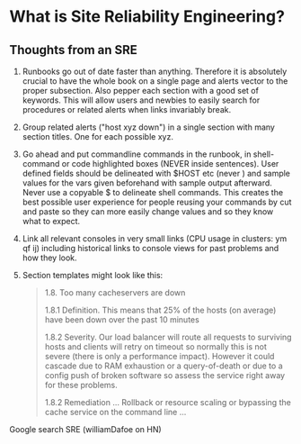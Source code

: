 # What is Site Reliability Engineering?

## Thoughts from an SRE

1. Runbooks go out of date faster than anything. Therefore it is absolutely crucial to have the whole book on a single page and alerts vector to the proper subsection. Also pepper each section with a good set of keywords. This will allow users and newbies to easily search for procedures or related alerts when links invariably break.

1. Group related alerts ("host xyz down") in a single section with many section titles. One for each possible xyz.

1. Go ahead and put commandline commands in the runbook, in shell-command or code highlighted boxes (NEVER inside sentences). User defined fields should be delineated with $HOST etc (never <host>) and sample values for the vars given beforehand with sample output afterward. Never use a copyable $ to delineate shell commands. This creates the best possible user experience for people reusing your commands by cut and paste so they can more easily change values and so they know what to expect.

1. Link all relevant consoles in very small links (CPU usage in clusters: ym qf ij) including historical links to console views for past problems and how they look.

1. Section templates might look like this:

    >1.8. Too many cacheservers are down
    >
    >1.8.1 Definition. This means that 25% of the hosts (on average) have been down over the past 10 minutes
    >
    >1.8.2 Severity. Our load balancer will route all requests to surviving hosts and clients will retry on timeout so normally this is not severe (there is only a performance impact). However it could cascade due to RAM exhaustion or a query-of-death or due to a config push of broken software so assess the service right away for these problems.
    >
    >1.8.2 Remediation ... Rollback or resource scaling or bypassing the cache service on the command line ...

Google search SRE (williamDafoe on HN)